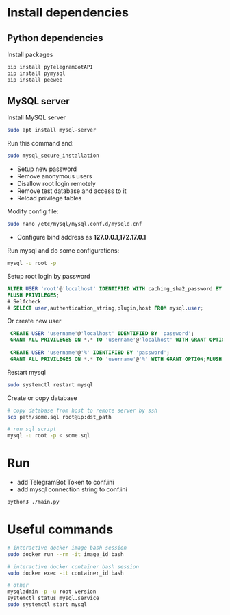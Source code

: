 # Install dependencies
## Python dependencies
Install packages
```sh
pip install pyTelegramBotAPI
pip install pymysql
pip install peewee
```
## MySQL server
Install MySQL server
```sh
sudo apt install mysql-server
```
Run this command and:
```sh
sudo mysql_secure_installation
```
* Setup new password
* Remove anonymous users
* Disallow root login remotely
* Remove test database and access to it
* Reload privilege tables

Modify config file:
```sh
sudo nano /etc/mysql/mysql.conf.d/mysqld.cnf
```
* Configure bind address as **127.0.0.1,172.17.0.1**

Run mysql and do some configurations:
```sh
mysql -u root -p
```
Setup root login by password
```sql
ALTER USER 'root'@'localhost' IDENTIFIED WITH caching_sha2_password BY 'your_password';
FLUSH PRIVILEGES;
# Selfcheck
# SELECT user,authentication_string,plugin,host FROM mysql.user;
```
Or create new user
```sql
 CREATE USER 'username'@'localhost' IDENTIFIED BY 'password';
 GRANT ALL PRIVILEGES ON *.* TO 'username'@'localhost' WITH GRANT OPTION;
 
 CREATE USER 'username'@'%' IDENTIFIED BY 'password';
 GRANT ALL PRIVILEGES ON *.* TO 'username'@'%' WITH GRANT OPTION;FLUSH PRIVILEGES;
```
Restart mysql
```sh
sudo systemctl restart mysql
```
Create or copy database
```sh
# copy database from host to remote server by ssh
scp path/some.sql root@ip:dst_path

# run sql script
mysql -u root -p < some.sql
```
# Run
* add TelegramBot Token to conf.ini
* add mysql connection string to conf.ini
```sh
python3 ./main.py
```


# Useful commands
```sh
# interactive docker image bash session
sudo docker run --rm -it image_id bash

# interactive docker container bash session
sudo docker exec -it container_id bash

# other
mysqladmin -p -u root version
systemctl status mysql.service
sudo systemctl start mysql

```
